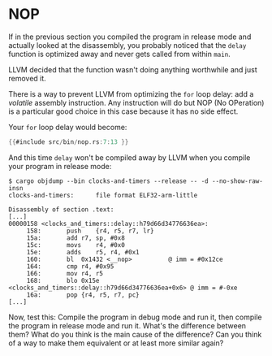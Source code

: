 # NOP

If in the previous section you compiled the program in release mode and actually looked at the
disassembly, you probably noticed that the `delay` function is optimized away and never gets called
from within `main`.

LLVM decided that the function wasn't doing anything worthwhile and just removed it.

There is a way to prevent LLVM from optimizing the `for` loop delay: add a *volatile* assembly
instruction. Any instruction will do but NOP (No OPeration) is a particular good choice in this case
because it has no side effect.

Your `for` loop delay would become:

```rust
{{#include src/bin/nop.rs:7:13 }}
```

And this time `delay` won't be compiled away by LLVM when you compile your program in release mode:

``` console
$ cargo objdump --bin clocks-and-timers --release -- -d --no-show-raw-insn
clocks-and-timers:      file format ELF32-arm-little

Disassembly of section .text:
[...]
00000158 <clocks_and_timers::delay::h79d66d34776636ea>:
     158:      	push	{r4, r5, r7, lr}
     15a:      	add	r7, sp, #0x8
     15c:      	movs	r4, #0x0
     15e:      	adds	r5, r4, #0x1
     160:      	bl	0x1432 <__nop>          @ imm = #0x12ce
     164:      	cmp	r4, #0x95
     166:      	mov	r4, r5
     168:      	blo	0x15e <clocks_and_timers::delay::h79d66d34776636ea+0x6> @ imm = #-0xe
     16a:      	pop	{r4, r5, r7, pc}
[...]
```

Now, test this: Compile the program in debug mode and run it, then compile the program in release
mode and run it. What's the difference between them? What do you think is the main cause of the
difference? Can you think of a way to make them equivalent or at least more similar again?
